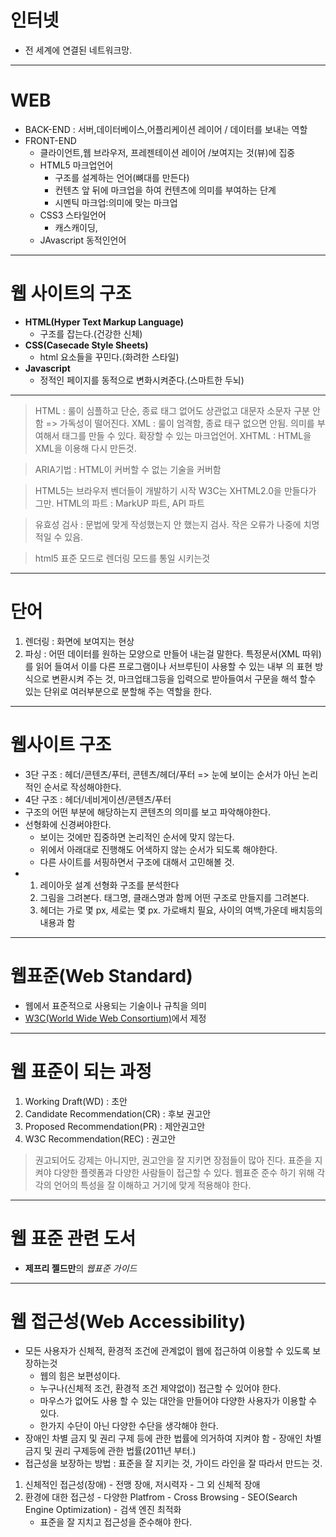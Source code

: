 # 인터넷 
  - 전 세계에 연결된 네트워크망. 

------

# WEB
- BACK-END : 서버,데이터베이스,어플리케이션 레이어 / 데이터를 보내는 역할
- FRONT-END 
  - 클라이언트,웹 브라우저, 프레젠테이션 레이어 /보여지는 것(뷰)에 집중
  - HTML5 마크업언어
    - 구조를 설계하는 언어(뼈대를 만든다)
    - 컨텐츠 앞 뒤에 마크업을 하여 컨텐츠에 의미를 부여하는 단계
    - 시멘틱 마크업:의미에 맞는 마크업
  - CSS3  스타일언어
    - 캐스캐이딩, 
  - JAvascript 동적인언어

------

# 웹 사이트의 구조
  - **HTML(Hyper Text Markup Language)**
    - 구조를 잡는다.(건강한 신체)
  - **CSS(Casecade Style Sheets)**
    - html 요소들을 꾸민다.(화려한 스타일)
  - **Javascript**
    - 정적인 페이지를 동적으로 변화시켜준다.(스마트한 두뇌)

------
  
  > HTML : 룰이 심플하고 단순, 종료 태그 없어도 상관없고 대문자 소문자 구분 안함 => 가독성이 떨어진다.
  > XML  : 룰이 엄격함, 종료 태구 없으면 안됨. 의미를 부여해서 태그를 만들 수 있다. 확장할 수 있는 마크업언어.
  > XHTML : HTML을 XML을 이용해 다시 만든것. 
  
  > ARIA기법 : HTML이 커버할 수 없는 기술을 커버함
  
  > HTML5는 브라우저 벤더들이 개발하기 시작 W3C는 XHTML2.0을 만들다가 그만. 
  > HTML의 파트 : MarkUP 파트, API 파트

  > 유효성 검사 : 문법에 맞게 작성했는지 안 했는지 검사. 작은 오류가 나중에 치명적일 수 있음.

  > <!DOCTYPE html> html5 표준 모드로 렌더링 모드를 통일 시키는것

------

# 단어
  1. 렌더링 : 화면에 보여지는 현상
  2. 파싱 : 어떤 데이터를 원하는 모양으로 만들어 내는걸 말한다. 특정문서(XML 따위)를 읽어 들여서 이를 다른 프로그램이나 서브루틴이 사용할 수 있는 내부 의  표현 방식으로 변환시켜 주는 것, 마크업태그등을 입력으로 받아들여서 구문을 해석 할수 있는 단위로 여러부분으로 분할해 주는 역할을 한다.

------

# 웹사이트 구조
  - 3단 구조 : 헤더/콘텐츠/푸터, 콘텐츠/헤더/푸터 => 눈에 보이는 순서가 아닌 논리적인 순서로 작성해야한다.
  - 4단 구조 : 헤더/네비게이션/콘텐츠/푸터 
  - 구조의 어떤 부분에 해당하는지 콘텐츠의 의미를 보고 파악해야한다. 
  - 선형화에 신경써야한다.
    - 보이는 것에만 집중하면 논리적인 순서에 맞지 않는다. 
    - 위에서 아래대로 진행해도 어색하지 않는 순서가 되도록 해야한다.
    - 다른 사이트를 서핑하면서 구조에 대해서 고민해볼 것.
  - 1. 레이아웃 설계 선형화 구조를 분석한다
    2. 그림을 그려본다. 태그명, 클래스명과 함께 어떤 구조로 만들지를 그려본다.
    3. 헤더는 가로 몇 px, 세로는 몇 px. 가로배치 필요, 사이의 여백,가운데 배치등의 내용과 함

------

# 웹표준(Web Standard)
  - 웹에서 표준적으로 사용되는 기술이나 규칙을 의미
  - [W3C(World Wide Web Consortium)](https://www.w3c.org/)에서 제정

------

# 웹 표준이 되는 과정
  1. Working Draft(WD) : 초안
  2. Candidate Recommendation(CR) : 후보 권고안
  3. Proposed Recommendation(PR) : 제안권고안
  4. W3C Recommendation(REC) : 권고안
  
  > 권고되어도 강제는 아니지만, 권고안을 잘 지키면 장점들이 많아 진다. 
  > 표준을 지켜야 다양한 플렛폼과 다양한 사람들이 접근할 수 있다. 
  > 웹표준 준수 하기 위해  각각의 언어의 특성을 잘 이해하고 거기에 맞게 적용해야 한다. 

------

# 웹 표준 관련 도서 
  - **제프리 젤드만**의 _웹표준 가이드_

------

# 웹 접근성(Web Accessibility)
  
  - 모든 사용자가 신체적, 환경적 조건에 관계없이 웹에 접근하여 이용할 수 있도록 보장하는것
    - 웹의 힘은 보편성이다.
    - 누구나(신체적 조건, 환경적 조건 제약없이) 접근할 수 있어야 한다.
    - 마우스가 없어도 사용 할 수 있는 대안을 만들어야 다양한 사용자가 이용할 수 있다.
    - 한가지 수단이 아닌 다양한 수단을 생각해야 한다.
  - 장애인 차별 금지 및 권리 구제 등에 관한 법률에 의거하여 지켜야 함 - 장애인 차별 금지 및 권리 구제등에 관한 법률(2011년 부터.)
  - 접근성을 보장하는 방법 : 표준을 잘 지키는 것, 가이드 라인을 잘 따라서 만드는 것. 

  1. 신체적인 접근성(장애)
    - 전맹 장애, 저시력자
    - 그 외 신체적 장애
  2. 환경에 대한 접근성
    - 다양한 Platfrom
    - Cross Browsing
    - SEO(Search Engine Optimization) - 검색 엔진 최적화
      - 표준을 잘 지치고 접근성을 준수해야 한다. <title>에 중요한 키워드를 배치한다. 
    - 저사양 또는 저속회선

------

# 브라우저와 벤더
  - IE : MS
  - 크롬 : 구글
  - 파어폭스 : 모질라
  - 사파리 : 애플
  - 오페라 : 오페라
  - 기타 등등 ..

------

# 명도대비 이슈 - WCAG 2.0 지침이 전하는 전경색과 배경색의 명도 대비
  1. 전경색과 배경색의 명도 대비에 관한 지침
    - 명암 대비 (최소한의): 다음과 같은 경우를 제외하고 문자와 문자 이미지의 시각적인 표현은 최소한 4.5:1의 명암 대비를 부여해야 한다.
    - 명암 대비 (향상): 다음과 같은 경우를 제외하고 문자의 시각 표현과 문자 이미지는 적어도 7:1의 명암대비를 부여해야 한다.
  2. 전경색과 배경색 명암 대비 분석 도구들
    - [snook.ca](http://www.snook.ca/technical/colour_contrast/colour.html)
    - [Juicy Studio](http://juicystudio.com/services/luminositycontrastratio.php)
    - [Colors on the web](http://www.colorsontheweb.com/colorcontrast.asp)
    - [The Paciello Group](http://www.paciellogroup.com/resources/contrast-analyser.html)
  3. WCAG 2.0 지침의 명도 대비 적합성 수준을 표시한 전경색과 배경색 사용의 예
    - [예제 보기](http://naradesign.net/open_content/reference/contrastRatio.html)

------

# WAI-ARIA
  - **정의**
    - Web Accessibility Initiative-Accessible Rich Internet Applications.
    - RIA(Rich Internet Applications)를 위한 접근성 권고안.
    - WAI-ARIA는 스크린리더 및 보조기기 등에서 접근성 및 상호 운용성을 향상시키기 위해 마크업에 역할
    - (Role), 속성(Property), 상태(State) 정보를 추가할 수 있도록 지원한다. 이렇게 추가된 정보는 웹 브라우저에 의해 자동으로 해석되어 각각의 운영체제(OS)의 접근성 API로 변환되도록 설계되었다. 
  - **역할**
    - 요소에 "역할(role)" 을 부여하여, 페이지의 검색영역(Search)인지 내비게이션(Navigation)요소인지 특정 섹션의 제목(Heading)인지 등의 명확한 기능을 부여할 수 있다.  
  - **예시**
    - 메뉴 정의 : role="menu"
      - 경고 대화상자 정의 : role="alertdialog"
      - 버튼 정의 : role = "button"
  - **속성&상태**
    - 속성(Property)은 해당 컴포넌트의 특징이나 상황을 정의하며 속성명으로 “aria-*”라는 접두사를 사용하여 해당 요소가 가지고 있는 특징이나 상황을 의미한다.
    - 상태(State)는 현재 어떤 상태인지를 의미하며,
    - 상황의 변화에 따른 값을 가진다. 메뉴가 펼쳐진 상태인지, 적절하지 못한 값이 입력되었는지, 콘텐츠가 숨김상태인지 등을 나타낼 수 있다. 

  1. 속성
    - 읽기전용(Read Only)
    - 필수항목(Require)
      - aria-required=“true” => 스크린리더 등의 보조기기에서 해당 항목이 필수 항목(Require)
    - 자동완성(Auto Complete)
  2. 상태
    - aria-expanded=“true” => aria-expanded=“false”
    - 애플리케이션에서 제공되는 메뉴가 하위 메뉴를 포함하고 있는 경우 현재 하위 메뉴가 접힌 상태인지 펼쳐진 상태인지 스크린리더 사용자에게 "true", "false"값을 통해 정보를 제공할 수있다.
    - 사용예시
      - ARIA-DESCRIBEDBY : 객체를 설명하는 요소의 ID를 설정
      1. 사용예시1
        - AS-IS
        ```html
          <input type="text" name="usrID" id="usrID" />
          <span class="guide">* 아이디는 6 ~ 15자 이내의 영문,숫자로 작성해주세요</span>
        ```
        - 인풋박스의 정보까지는 스크린 리더기에서 작동하나 guide text의 내용은 읽어주지 않는다.
        - TO_BE
          ```html
            <input type="text" name="usrId" id="usrId" aria-describedby="usrIdGuide" />
            <span id="usrIdGuide" class="guide">* 아이디는 6 ~ 15자 이내의 영문,숫자로 작성해주세요</span>
          ```
        - 인풋박스라는 정보와 함께 aria-describedby속성의 값이 아이디오 매칭되어 스크린 리더기에서 읽어준다.
        - 스크린 리더기 재생화면 : [참조링크](http://seminar1505.publisher.name/#/7/3)
        - ROLE="ALERT" : 중요한 메시지나 일시적으로 보여지는 정보를 제공
      2. 사용예시2
        ```html
          <input type="password" name="usrPwd" id="usrPwd" aria-describedby="tooltip" />
          <span id="tooltip" class="guide">6~12자 이내로 영문, 숫자를 혼합하여 사용</span>
          <span id="pwdFeedback" class="feedback" role="alert">유효하지 않은 비밀번호 입니다.</span>
        ```
        ```javascript
          <script type="text/javascript">
            $('#usrPwd').on('change', function(){
              var val = this.value.trim(),
                  regExp = new RegExp(/(?=.{0,9}[0-9])(?=.{0,9}[a-z])([0-9a-zA-Z]{6,12})/);
              $('#pwdFeedback').remove();
              if(val !== '' && !regExp.test(val)){
                $('<span id="pwdFeedback" class="feedback" role="alert">유효하지 않은 비밀번호 입니다.</span>')
                .insertAfter('#tooltip');
                this.focus()
              }
            });           
          </script>
        ```
        - 규칙에 맞지 않는 입력번호를 입력한후 focus change event가 발생하면 경고 메세지를 읽어준다.
        - 스크린리더기 재생화면 : [참조링크](http://seminar1505.publisher.name/#/7/6)
        - ARIA-EXPANDED : 펼치거나 닫을 수 있는 상태 표현

      3. 사용예시3
        ```html 
          <div class="terms">
            <h2 id="privTermLbl">개인정보 취급 방침</h2>
            <button type="button" aria-expanded="false" aria-controls="privTerm" class="btn-toggle">펼쳐보기</button>
            <blockquote id="privTerm"  aria-labelledby="privTermLbl" tabindex="0">
              ...
            </blockquote>
          </div>
          <div class="terms">
            <h2 id="serviceTermLbl">서비스 이용약관</h2>
            <button type="button" aria-expanded="false" aria-controls="serviceTerm" class="btn-toggle">펼쳐보기</button>
            <blockquote id="serviceTerm"  aria-labelledby="serviceTermLbl" tabindex="0">
              ...
            </blockquote>
          </div>    
        ```
        ```javascript
          <script type="text/javascript">
            if($targetElem.is(':visible')){
              $targetElem.slideUp(200);
              $(this).text('펼쳐보기').attr('aria-expanded', 'false')
            }else{
              $targetElem.slideDown(200);
              $(this).text('접어두기').attr('aria-expanded', 'true')
            }
          </script>        
        ```
        - 버튼의 상태표현을 확장하여 true, false 값으로 판단하여 읽어준다.
        - 스크린 리더기 재생화면 : [참조링크](http://seminar1505.publisher.name/#/7/9)

  3. 결론
    - 저수준 사용자의 확산과 점진적 향상을 위해서 웹의 문턱을 낮추기 위해선 많은 wai-aria 방법및 다른 요소들을 고려하여 문턱을 낮춰 주는것이 좋다.
    - 적절한 낮춤대 점진적 향상 : clearboth
  - [참조링크]
    - [clearboth](http://www.clearboth.org/51_graceful_degradation_versus_progressive_enhancement/)

------

# ARIA 접목
  - 사이트를 마무리하는 영역인 footer 에는 특별히 heading 태그를 사용하지는 않는다.
  - 구조적으로 ul 내부에 heading을 넣을 수 없는 상황일 때에는 aria 기술을 접목하여 사용할 수 있다.
  ```html
    <ul class="guide" aria-label="사이트 이용안내">
      ...
    </ul>
  ```

------

# region 역할(Role) 속성
  - div와 같은 요소를 통해 그룹화 된 영역에 region 이라는 role 속성을 적용하고 label을 제공함으로써 영역에 대한 정보를 제공할 수 있다.
    ```html
      <div class=“navigation” role=“region” aria-labelledby=“navigation-heading” >
        <h2 id=“navigation-heading” class=“navigation-heading readable-hidden”>
          메인 메뉴
        </h2>
        <div class=“menu1”>
          메뉴 1
        </div>
        <div class=“menu2”>
          메뉴 2
        </div>
        <div class=“menu2”>
          메뉴 3
        </div>
      </div>
    ```
  - role=group 속성은 폼에 공통적인 레이블을 참조할 수 있는 필드의 논리적 집합을 그룹핑하는 용도로 사용
    ```html
      <span id=“order-info” class=“form-legend”>주문자 정보</span>
        <div class=“field” role=“group” aria-labelledby=“order-info”>
        <div class=“field-item”>
          <label for=“usr-name” class=“label”>이름</label>
          <input type=“text” name=“usr-name” id=“usr-name” />
        </div>
        <div class=“field-item”>
          <label for=“usr-email”>이메일</label>
          <input type=“text” name=“usr-email” id=“usr-email” />
        </div>
      </div>
    ```
------

# aria-label, aria-labelledby
  - 접근성 향상을 위해 대화형 UI의 경우 반드시 레이블을 제공해야한다.
  - <label> 요소를 사용하는 것을 권장하며 aria-label, aria-labelledby 속성을 사용하여 레이블을 제공할 수 있다.
  
  - HTML의 label 요소 사용 예시
    ```html
      <div class=“container”>
        <label for=“user-name”>이름</label>
        <input type=“text” id=“user-name”>
      </div>
    ```
  - ARIA 요소 사용 예시
    ```html
      <div>
        <div id=“user-name”>이름</div>
        <input type=“text” aria-labelledby=“user-name”>
      </div>
      <button aria-label=“닫기” onclick=“myDialog.close()”> X </button>
    ```
  - label이 제공되어야 하는 태그(input)에 aria-labelledby 속성이 부여되어야 함.
  - aria-label 속성을 사용하여 직접 label을 제공할 수 있음.
  - [참조링크]
    - [웹접근성연구소 W3C 국제표준 WAI-ARIA 사례집(.pdf)](http://www.wah.or.kr/_Upload/pds2/WAI-ARIA%20%EC%82%AC%EB%A1%80%EC%A7%91(%EC%98%A8%EB%9D%BC%EC%9D%B8%ED%8C%90).pdf)

------
